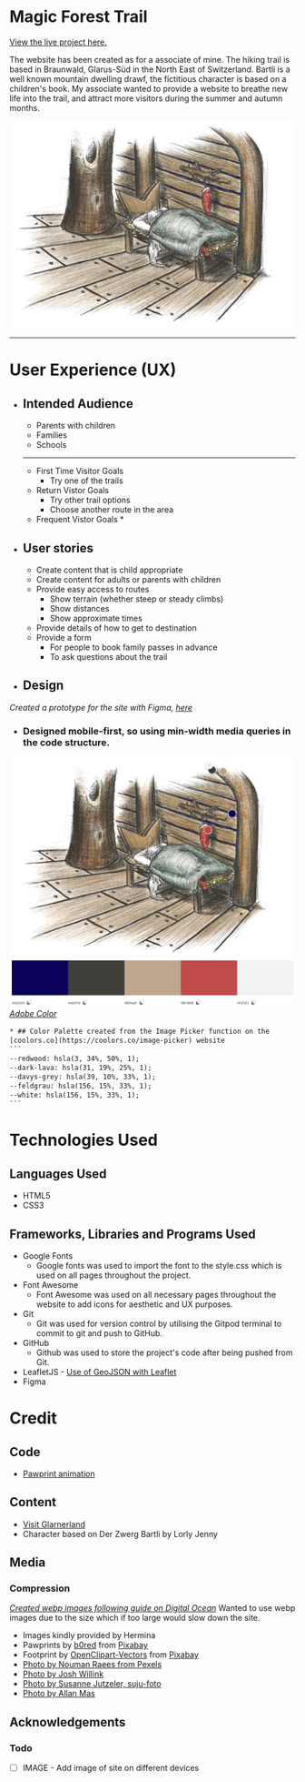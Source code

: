 # Magic Forest Trail


[View the live project here.]()

The website has been created as for a associate of mine. The hiking trail is based in Braunwald, Glarus-Süd in the North East of Switzerland. Bartli is a well known mountain dwelling drawf, the fictitious character is based on a children's book. My associate wanted to provide a website to breathe new life into the trail, and attract more visitors during the summer and autumn months. 

![Bartli sleeping](./assets/media/images/Winter_Sleep.jpg)

---

# User Experience (UX)

* ## Intended Audience
    * Parents with children
    * Families
    * Schools

    ---

    * First Time Visitor Goals
        * Try one of the trails
    * Return Vistor Goals
        * Try other trail options
        * Choose another route in the area
    * Frequent Vistor Goals
        * 

* ## User stories
    * Create content that is child appropriate
    * Create content for adults or parents with children
    * Provide easy access to routes
        * Show terrain (whether steep or steady climbs)
        * Show distances
        * Show approximate times
    * Provide details of how to get to destination
    * Provide a form
        * For people to book family passes in advance
        * To ask questions about the trail 

* ## Design
*Created a prototype for the site with Figma, [here](https://www.figma.com/file/6KQhxGl6q3N0ccFwV6UxXw/PP1?node-id=0%3A1&t=Qqr2DniHOcIOQmPK-1)*

* ### Designed mobile-first, so using min-width media queries in the code structure.

![Adobe Color - Color theme from image](./assets/media/images/adobe_color_palette.png)
*[Adobe Color](https://color.adobe.com/create/image)*

    * ## Color Palette created from the Image Picker function on the [coolors.co](https://coolors.co/image-picker) website
    ```
    --redwood: hsla(3, 34%, 50%, 1);
    --dark-lava: hsla(31, 19%, 25%, 1);
    --davys-grey: hsla(39, 10%, 33%, 1);
    --feldgrau: hsla(156, 15%, 33%, 1);
    --white: hsla(156, 15%, 33%, 1);
    ```

# Technologies Used

## Languages Used
* HTML5
* CSS3

## Frameworks, Libraries and Programs Used
* Google Fonts
    * Google fonts was used to import the font to the style.css which is used on all pages throughout the project.
* Font Awesome
    * Font Awesome was used on all necessary pages throughout the website to add icons for aesthetic and UX purposes.
* Git
    * Git was used for version control by utilising the Gitpod terminal to commit to git and push to GitHub.
* GitHub
    * Github was used to store the project's code after being pushed from Git.
* LeafletJS - [Use of GeoJSON with Leaflet](https://leafletjs.com/examples/geojson/) 
* Figma


# Credit

## Code
* [Pawprint animation](https://designmodo.com/demo/stepscss/pawprints.html)

## Content
* [Visit Glarnerland](https://glarnerland.ch/de/map/detail/zwerg-bartli-erlebnisweg-9ff632fe-5eaf-45d9-a6ea-4d743635148f.html) 
* Character based on Der Zwerg Bartli by Lorly Jenny


## Media
### Compression
*[Created webp images following guide on Digital Ocean](https://www.digitalocean.com/community/tutorials/how-to-create-and-serve-webp-images-to-speed-up-your-website)*
Wanted to use webp images due to the size which if too large would slow down the site. 

* Images kindly provided by Hermina 
* Pawprints by <a href="https://pixabay.com/users/b0red-4473488/?utm_source=link-attribution&amp;utm_medium=referral&amp;utm_campaign=image&amp;utm_content=2165814">b0red</a> from <a href="https://pixabay.com//?utm_source=link-attribution&amp;utm_medium=referral&amp;utm_campaign=image&amp;utm_content=2165814">Pixabay</a>
* Footprint by <a href="https://pixabay.com/users/openclipart-vectors-30363/?utm_source=link-attribution&amp;utm_medium=referral&amp;utm_campaign=image&amp;utm_content=155457">OpenClipart-Vectors</a> from <a href="https://pixabay.com//?utm_source=link-attribution&amp;utm_medium=referral&amp;utm_campaign=image&amp;utm_content=155457">Pixabay</a>
* [Photo by Nouman Raees from Pexels](https://www.pexels.com/photo/green-trees-on-brown-soil-3670681/)
* [Photo by Josh Willink](https://www.pexels.com/photo/shallow-focus-on-blond-haired-woman-in-white-long-sleeve-shirt-carrying-a-baby-on-her-back-701016/)
* [Photo by Susanne Jutzeler, suju-foto](https://www.pexels.com/photo/two-girls-sitting-on-brown-bench-near-body-of-water-1292006/)
* [Photo by Allan Mas](https://www.pexels.com/photo/child-drawing-picture-on-concrete-block-in-grassy-yard-5623752/)

## Acknowledgements

### Todo
- [ ] IMAGE - Add image of site on different devices  

